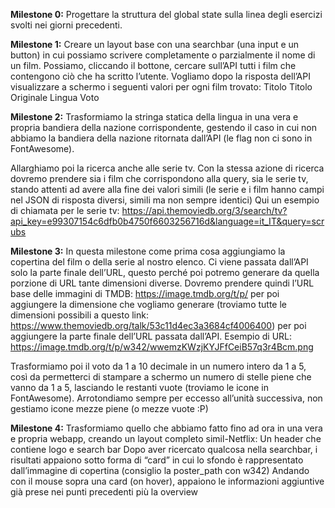 **Milestone 0:**
Progettare la struttura del global state sulla linea degli esercizi svolti nei giorni precedenti.

**Milestone 1:**
Creare un layout base con una searchbar (una input e un button) in cui possiamo scrivere completamente o parzialmente il nome di un film. Possiamo, cliccando il  bottone, cercare sull’API tutti i film che contengono ciò che ha scritto l’utente.
Vogliamo dopo la risposta dell’API visualizzare a schermo i seguenti valori per ogni film trovato: 
Titolo
Titolo Originale
Lingua
Voto

**Milestone 2:**
Trasformiamo la stringa statica della lingua in una vera e propria bandiera della nazione corrispondente, gestendo il caso in cui non abbiamo la bandiera della nazione ritornata dall’API (le flag non ci sono in FontAwesome).

Allarghiamo poi la ricerca anche alle serie tv. Con la stessa azione di ricerca dovremo prendere sia i film che corrispondono alla query, sia le serie tv, stando attenti ad avere alla fine dei valori simili (le serie e i film hanno campi nel JSON di risposta diversi, simili ma non sempre identici)
Qui un esempio di chiamata per le serie tv:
https://api.themoviedb.org/3/search/tv?api_key=e99307154c6dfb0b4750f6603256716d&language=it_IT&query=scrubs


**Milestone 3:**
In questa milestone come prima cosa aggiungiamo la copertina del film o della serie al nostro elenco. Ci viene passata dall’API solo la parte finale dell’URL, questo perché poi potremo generare da quella porzione di URL tante dimensioni diverse. Dovremo prendere quindi l’URL base delle immagini di TMDB: https://image.tmdb.org/t/p/ per poi aggiungere la dimensione che vogliamo generare (troviamo tutte le dimensioni possibili a questo link: https://www.themoviedb.org/talk/53c11d4ec3a3684cf4006400) per poi aggiungere la parte finale dell’URL passata dall’API.
Esempio di URL:
https://image.tmdb.org/t/p/w342/wwemzKWzjKYJFfCeiB57q3r4Bcm.png

Trasformiamo poi il voto da 1 a 10 decimale in un numero intero da 1 a 5, così da permetterci di stampare a schermo un numero di stelle piene che vanno da 1 a 5, lasciando le restanti vuote (troviamo le icone in FontAwesome).
Arrotondiamo sempre per eccesso all’unità successiva, non gestiamo icone mezze piene (o mezze vuote :P)

**Milestone 4:**
Trasformiamo quello che abbiamo fatto fino ad ora in una vera e propria webapp, creando un layout completo simil-Netflix:
Un header che contiene logo e search bar
Dopo aver ricercato qualcosa nella searchbar, i risultati appaiono sotto forma di “card” in cui lo sfondo è rappresentato dall’immagine di copertina (consiglio la poster_path con w342)
Andando con il mouse sopra una card (on hover), appaiono le informazioni aggiuntive già prese nei punti precedenti più la overview
